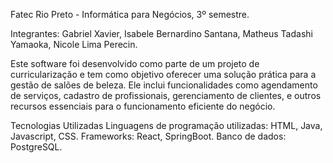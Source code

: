 
Fatec Rio Preto - Informática para Negócios, 3º semestre.

Integrantes: Gabriel Xavier, Isabele Bernardino Santana, Matheus Tadashi Yamaoka, Nicole Lima Perecin.

Este software foi desenvolvido como parte de um projeto de curricularização e tem como objetivo oferecer uma solução prática para a gestão de salões de beleza. Ele inclui funcionalidades como agendamento de serviços, cadastro de profissionais, gerenciamento de clientes, e outros recursos essenciais para o funcionamento eficiente do negócio.

Tecnologias Utilizadas
Linguagens de programação utilizadas: HTML, Java, Javascript, CSS.
Frameworks: React, SpringBoot.
Banco de dados: PostgreSQL.
